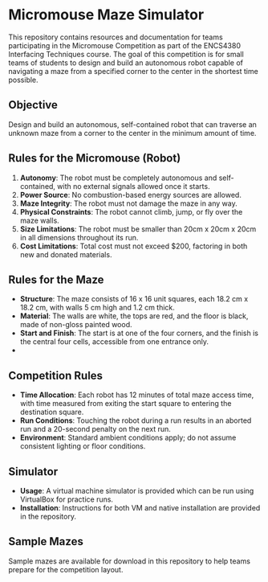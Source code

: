 # Micromouse Maze Simulator

This repository contains resources and documentation for teams participating in the Micromouse Competition as part of the ENCS4380 Interfacing Techniques course. The goal of this competition is for small teams of students to design and build an autonomous robot capable of navigating a maze from a specified corner to the center in the shortest time possible.

## Objective

Design and build an autonomous, self-contained robot that can traverse an unknown maze from a corner to the center in the minimum amount of time.

## Rules for the Micromouse (Robot)

1. **Autonomy**: The robot must be completely autonomous and self-contained, with no external signals allowed once it starts.
2. **Power Source**: No combustion-based energy sources are allowed.
3. **Maze Integrity**: The robot must not damage the maze in any way.
4. **Physical Constraints**: The robot cannot climb, jump, or fly over the maze walls.
5. **Size Limitations**: The robot must be smaller than 20cm x 20cm x 20cm in all dimensions throughout its run.
6. **Cost Limitations**: Total cost must not exceed $200, factoring in both new and donated materials.

## Rules for the Maze

- **Structure**: The maze consists of 16 x 16 unit squares, each 18.2 cm x 18.2 cm, with walls 5 cm high and 1.2 cm thick.
- **Material**: The walls are white, the tops are red, and the floor is black, made of non-gloss painted wood.
- **Start and Finish**: The start is at one of the four corners, and the finish is the central four cells, accessible from one entrance only.
- 
## Competition Rules

- **Time Allocation**: Each robot has 12 minutes of total maze access time, with time measured from exiting the start square to entering the destination square.
- **Run Conditions**: Touching the robot during a run results in an aborted run and a 20-second penalty on the next run.
- **Environment**: Standard ambient conditions apply; do not assume consistent lighting or floor conditions.

## Simulator

- **Usage**: A virtual machine simulator is provided which can be run using VirtualBox for practice runs.
- **Installation**: Instructions for both VM and native installation are provided in the repository.

## Sample Mazes

Sample mazes are available for download in this repository to help teams prepare for the competition layout.




